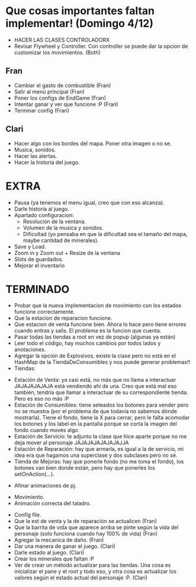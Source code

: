 # Que cosas importantes faltan implementar! (Domingo 4/12)
* HACER LAS CLASES CONTROLADORX
* Revisar Flywheel y Controller. Con controller se puede dar la opcion de customizar los movimientos. (Both)
## Fran
* Cambiar el gasto de combustible (Fran)
* Salir al menú principal (Fran)
* Poner los configs de EndGame (Fran)
* Intentar ganar y ver que funcione :P (Fran)
* Terminar config (Fran)
## Clari
* Hacer algo con los bordes del mapa. Poner otra imagen o no se.
* Musica, sonidos.
* Hacer las alertas.
* Hacer la historia del juego.

# EXTRA 
- Pausa (ya tenemos el menu igual, creo que con eso alcanza).
- Darle historia al juego.
- Apartado configuracion:
    - Resolución de la ventana.
    - Volumen de la musica y sonidos.
    - Dificultad (yo pensaba en que la dificultad sea el tamaño del mapa, maybe cantidad de minerales).
- Save y Load.
- Zoom in y Zoom out + Resize de la ventana
- Slots de guardados.
- Mejorar el inventario

# TERMINADO
* Probar que la nueva implementacion de movimiento con los estados funcione correctamente.
* Que la estacion de reparacion funcione.
* Que estacion de venta funcione bien. Ahora lo hace pero tiene errores cuando entras y salis. El problema es la funcion que cuenta.
* Pasar todas las tiendas a root en vez de popup (algunas ya están)
* Leer todo el código, hay muchos cambios por todos lados y anotaciones.
* Agregar la opción de Explosivos, existe la clase pero no está en el HashMap de la TiendaDeConsumibles y nos puede generar problemas!!
* Tiendas:
- Estación de Venta: ya casi está, no más que no llama a interactuar JAJAJAJAJAJA está vendiendo ahí de una. Creo que está mal eso también, tendría que llamar a interactuar de su correspondiente tienda. Pero es eso no más :P
- Estación de Consumibles: tiene seteados los botones para vender pero no se muestra (por el problema de que todavía no sabemos dónde mostrarla). Tiene el fondo, tiene la X para cerrar, pero le falta acomodar los botones y los label en la pantalla porque se corta la imagen del fondo cuando movés algo. 
- Estación de Servicio: te adjunto la clase que hice aparte porque no me deja mover al personaje JAJAJAJAJAJAJAJJA
- Estación de Reparación: hay que armarla, es igual a la de servicio, mi idea era que hagamos una superclase y dos subclases pero no sé.
- Tienda de Mejoras: hay que ponerle fondo (no me toma el fondo), los botones van bien donde están, pero hay que ponerles los setOnAction(...).
* Afinar animaciones de pj.
- Movimiento.
- Animación correcta del taladro.
* Config file.
* Que la est de venta y la de reparación se actualicen (Fran)
* Que la barrita de vida que aparece arriba se pinte según la vida del personaje (solo funciona cuando hay 100% de vida) (Fran)
* Agregar la mecanica de daño. (Fran)
* Dar una manera de ganar el juego. (Clari)
* Darle estado al juego. (Clari)
* Crear los minerales que faltan :P
* Ver de crear un método actualizar para las tiendas. Una cosa es inicializar el pane y el root y todo eso, y otra cosa es actualizar los valores según el estado actual del personaje :P. (Clari)
